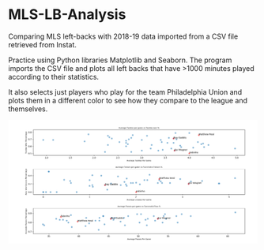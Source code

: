 # MLS-LB-Analysis
Comparing MLS left-backs with 2018-19 data imported from a CSV file retrieved from Instat.

Practice using Python libraries Matplotlib and Seaborn.
The program imports the CSV file and plots all left backs that have >1000 minutes played according to their statistics.

It also selects just players who play for the team Philadelphia Union and plots them in a different color to see how they compare to the league and themselves.

![Union Minutes compared to others](https://github.com/DavidReider/MLS-LB-Analysis/blob/a6fad2a8a92571933dca77b76b6cf885d879a9eb/Philadelphia%20Union%20Left%20Back%20minutes1000.png)

